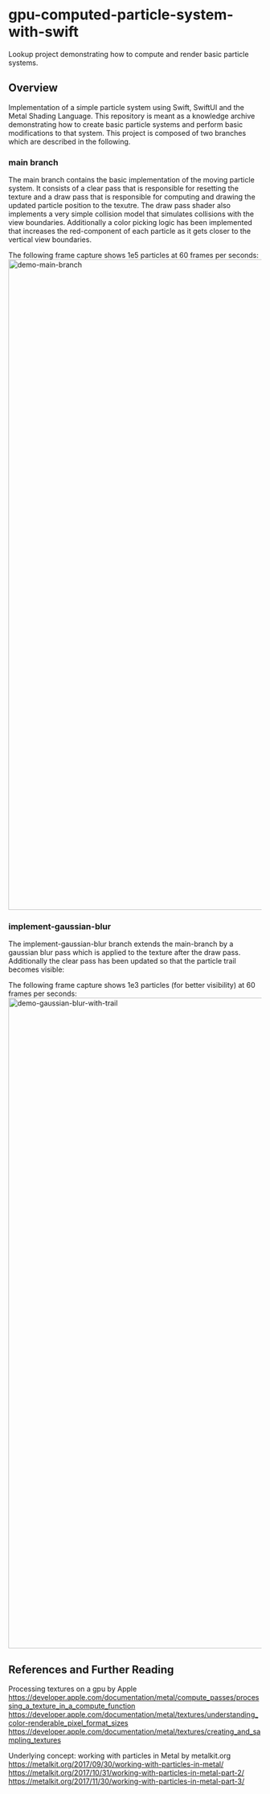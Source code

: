 # gpu-computed-particle-system-with-swift
Lookup project demonstrating how to compute and render basic particle systems.

## Overview
Implementation of a simple particle system using Swift, SwiftUI and the Metal Shading Language. This repository is meant as a knowledge archive demonstrating how to create basic particle systems and perform basic modifications to that system. This project is composed of two branches which are described in the following.

### main branch  
The main branch contains the basic implementation of the moving particle system. It consists of a clear pass that is responsible for resetting the texture and a draw pass that is responsible for computing and drawing the updated particle position to the texutre. The draw pass shader also implements a very simple collision model that simulates collisions with the view boundaries. Additionally a color picking logic has been implemented that increases the red-component of each particle as it gets closer to the vertical view boundaries.

The following frame capture shows 1e5 particles at 60 frames per seconds:
<img width="1295" alt="demo-main-branch" src="https://github.com/julianlork/gpu-computed-particle-system-with-swift/assets/118125250/de66858f-0169-435c-8846-d32a62ff2f08">

### implement-gaussian-blur
The implement-gaussian-blur branch extends the main-branch by a gaussian blur pass which is applied to the texture after the draw pass. Additionally the clear pass has been updated so that the particle trail becomes visible:

The following frame capture shows 1e3 particles (for better visibility) at 60 frames per seconds:
<img width="1295" alt="demo-gaussian-blur-with-trail" src="https://github.com/julianlork/gpu-computed-particle-system-with-swift/assets/118125250/e2125081-8bbf-4183-a6bb-6cc5ff8271b1">




## References and Further Reading

Processing textures on a gpu by Apple  
https://developer.apple.com/documentation/metal/compute_passes/processing_a_texture_in_a_compute_function  
https://developer.apple.com/documentation/metal/textures/understanding_color-renderable_pixel_format_sizes  
https://developer.apple.com/documentation/metal/textures/creating_and_sampling_textures  


Underlying concept: working with particles in Metal by metalkit.org  
https://metalkit.org/2017/09/30/working-with-particles-in-metal/  
https://metalkit.org/2017/10/31/working-with-particles-in-metal-part-2/  
https://metalkit.org/2017/11/30/working-with-particles-in-metal-part-3/  
